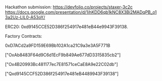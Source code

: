 Hackathon submission:
https://devfolio.co/projects/staxer-3c2c
https://docs.google.com/presentation/d/1ihKDD6qb1kNC8X3Bi2MADqPB_o13a2Uz-LIL0-A53oY/


ERC20:
0xd9145CCE52D386f254917e481eB44e9943F39138.


Factory Contracts:

0xD7ACd2a9FD159E69Bb102A1ca21C9a3e3A5F771B

["OxAb8483F64d9C6d1EcF9b849Ae677dD3315835cb2"]

["Ox4B20993Bc481177ec7E81571ceCaE8A9e22C02db"]

["Qxd9145CCF52D386f254917e481eB4489943F39138"]